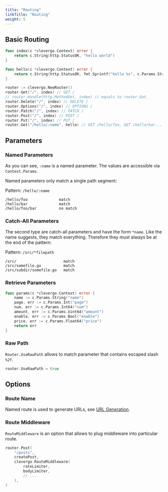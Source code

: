 ```yaml
---
title: "Routing"
linkTitle: "Routing"
weight: 5
---
```


## Basic Routing

```go
func index(c *clevergo.Context) error {
    return c.String(http.StatusOK, "hello world")
}

func hello(c *clevergo.Context) error {
	return c.String(http.StatusOK, fmt.Sprintf("hello %s", c.Params.String("name")))
}

router := clevergo.NewRouter()
router.Get("/", index) // GET /
// router.Handle(http.MethodGet, index) // equals to router.Get.
router.Delete("/", index) // DELETE /
router.Options("/", index) // OPTIONS /
router.Patch("/", index) // PATCH /
router.Post("/", index) // POST /
router.Put("/", index) // PUT /
router.Get("/hello/:name", hello) // GET /hello/foo, GET /hello/bar...
```

## Parameters

### Named Parameters

As you can see, `:name` is a named parameter. The values are accessible via `Context.Params`.

Named parameters only match a single path segment:

Pattern: `/hello/:name`

```text
/hello/foo              match
/hello/bar              match
/hello/foo/bar          no match
```

### Catch-All Parameters

The second type are catch-all parameters and have the form `*name`. Like the name suggests, they match everything. Therefore they must always be at the end of the pattern:

Pattern: `/src/*filepath`

```text
/src/                     match
/src/somefile.go          match
/src/subdir/somefile.go   match
```

### Retrieve Parameters

```go
func params(c *clevergo.Context) error {
	name := c.Params.String("name")
	page, err := c.Params.Int("page")
	num, err := c.Params.Int64("num")
	amount, err := c.Params.Uint64("amount")
	enable, err := c.Params.Bool("enable")
	price, err := c.Params.Float64("price")
	return err
}
```

### Raw Path

`Router.UseRawPath` allows to match parameter that contains escaped slash `%2f`.

```go	
router.UseRawPath = true	
```	

## Options

### Route Name

Named route is used to generate URLs, see [URL Generation](/docs/routing/url-generation).

### Route Middleware

`RouteMiddleware` is an option that allows to plug middleware into particular route.

```go
router.Post(
    "/posts",
    createPost,
    clevergo.RouteMiddleware(
        rateLimiter,
        bodyLimiter,
        // ...
    ),
)
```
